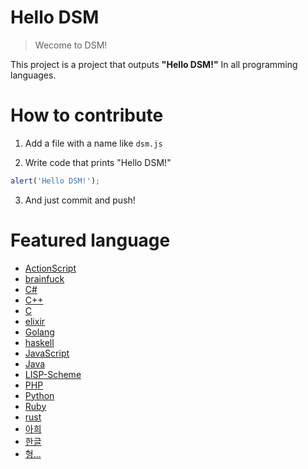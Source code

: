 # Hello DSM
> Wecome to DSM!

This project is a project that outputs **"Hello DSM!"** In all programming languages.

# How to contribute
1. Add a file with a name like `dsm.js`

2. Write code that prints "Hello DSM!"
``` javascript
alert('Hello DSM!');
```

3. And just commit and push!

# Featured language
* [ActionScript](/dsm.as)
* [brainfuck](/dsm.bf)
* [C#](/dsm.cs)
* [C++](/dsm.cpp)
* [C](/dsm.c)
* [elixir](/dsm.ex)
* [Golang](/dsm.go)
* [haskell](/dsm.hs)
* [JavaScript](/dsm.js)
* [Java](/dsm.java)
* [LISP-Scheme](/dsm.rkt)
* [PHP](/dsm.php)
* [Python](/dsm.py)
* [Ruby](/dsm.rb)
* [rust](/dsm.rs)
* [아희](/dsm.aheui)
* [한글](/dsm.hangeul)
* [형...](/dsm.hyeong)
